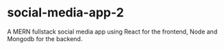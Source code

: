 # social-media-app-2
A MERN fullstack social media app using React for the frontend, Node and Mongodb for the backend.
